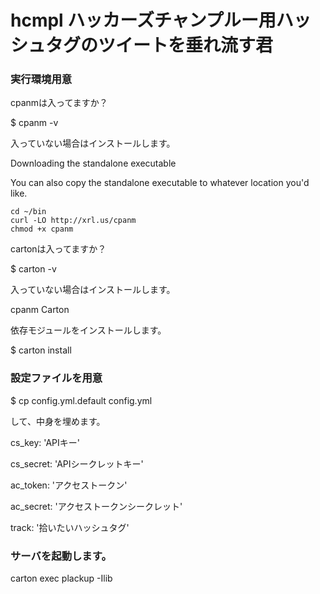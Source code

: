hcmpl ハッカーズチャンプルー用ハッシュタグのツイートを垂れ流す君
============

### 実行環境用意

cpanmは入ってますか？

$ cpanm -v

入っていない場合はインストールします。

Downloading the standalone executable

You can also copy the standalone executable to whatever location you'd like.

    cd ~/bin
    curl -LO http://xrl.us/cpanm
    chmod +x cpanm


cartonは入ってますか？

$ carton -v

入っていない場合はインストールします。

cpanm Carton

依存モジュールをインストールします。

$ carton install


### 設定ファイルを用意

$ cp config.yml.default config.yml

して、中身を埋めます。

cs_key: 'APIキー'

cs_secret: 'APIシークレットキー'

ac_token: 'アクセストークン'

ac_secret: 'アクセストークンシークレット'

track: '拾いたいハッシュタグ'



### サーバを起動します。

carton exec plackup -Ilib












